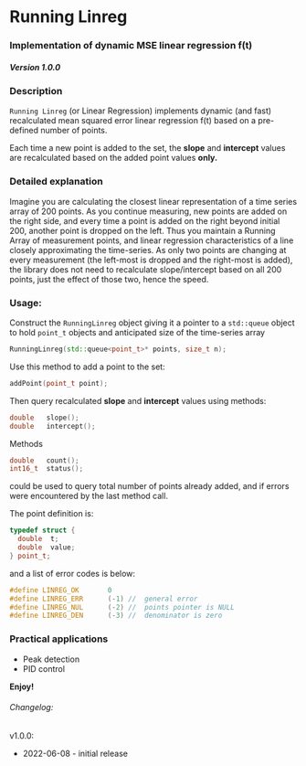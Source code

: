 # Running Linreg

### Implementation of dynamic MSE linear regression f(t)
##### Version 1.0.0

### Description

`Running Linreg` (or Linear Regression) implements dynamic (and fast) recalculated mean squared error linear regression f(t) based on a pre-defined number of points. 

Each time a new point is added to the set, the **slope** and **intercept** values are recalculated based on the added point values **only.**

### Detailed explanation

Imagine you are calculating the closest linear representation of a time series array of 200 points. As you continue measuring, new points are added on the right side, and every time a point is added on the right beyond initial 200, another point is dropped on the left. Thus you maintain a Running Array of measurement points, and linear regression characteristics of a line closely approximating the time-series. As only two points are changing at every measurement (the left-most is dropped and the right-most is added), the library does not need to recalculate slope/intercept based on all 200 points, just the effect of those two, hence the speed. 

### Usage:

Construct the `RunningLinreg` object giving it a pointer to a `std::queue` object to hold `point_t` objects and anticipated size of the time-series array

```c++
RunningLinreg(std::queue<point_t>* points, size_t n);
```

Use this method to add a point to the set:

```c++
addPoint(point_t point);
```

Then query recalculated **slope** and **intercept** values using methods:

```c++
double   slope();
double   intercept();
```

Methods 

```c++
double   count();
int16_t  status();
```

could be used to query total number of points already added, and if errors were encountered by the last method call. 

The point definition is:

```c++
typedef struct {
  double  t;
  double  value;
} point_t;
```

and a list of error codes is below:

```c++
#define LINREG_OK       0
#define LINREG_ERR      (-1) //  general error
#define LINREG_NUL      (-2) //  points pointer is NULL
#define LINREG_DEN      (-3) //  denominator is zero
```

### Practical applications

- Peak detection
- PID control 



**Enjoy!**



###### Changelog:

v1.0.0:

- 2022-06-08 - initial release

